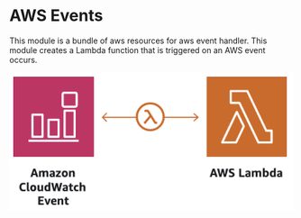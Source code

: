 # AWS Events
This module is a bundle of aws resources for aws event handler. This module creates a Lambda function that is triggered on an AWS event occurs.

![aws-events-lambda-handler-architecture](../../images/aws-events-lambda-handler-architecture.png)
